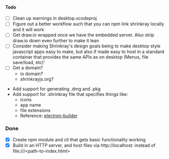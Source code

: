 #### Todo
  - [ ] Clean up warnings in desktop.xcodeproj
  - [ ] Figure out a better workflow such that you can npm link shrinkray locally and it will work
  - [ ] Get draw.io wrapped once we have the embedded server. Also strip draw.io down even further to make it lean
  - [ ] Consider making Shrinkray's design goals being to make desktop style javascript apps easy to make, but also if made
        easy to host in a standard container that provides the same APIs as on desktop (Menus, file save/load, etc)'
  - [ ] Get a domain?
    - io domain?
    - shrinkrayjs.org?
  - Add support for generating .dmg and .pkg
  - Add support for .shrinkray file that specifies things like:
    - icons
	- app name
	- file extensions
	- Reference: [electron-builder](https://github.com/electron-userland/electron-builder)

### Done
- [x] Create npm module and cli that gets basic functionality working
- [x] Build in an HTTP server, and host files via http://localhost:<port> instead of file:///<path-to-index.html>
